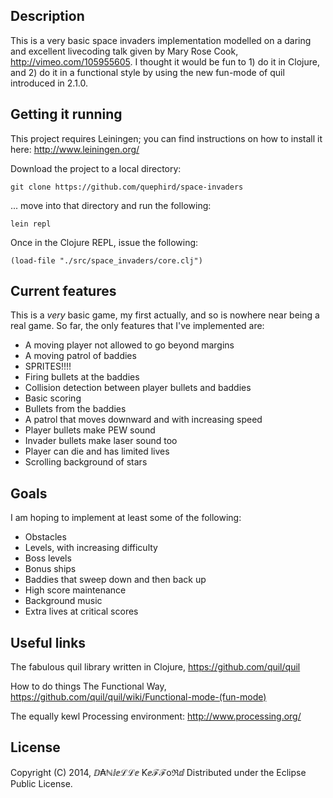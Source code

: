 ## Description

This is a very basic space invaders implementation modelled on a daring and  excellent livecoding talk given by Mary Rose Cook, http://vimeo.com/105955605. I thought it would be fun to 1) do it in Clojure, and 2) do it in a functional style by using the new fun-mode of quil introduced in 2.1.0.

## Getting it running

This project requires Leiningen; you can find instructions on how to install it here: http://www.leiningen.org/

Download the project to a local directory:

    git clone https://github.com/quephird/space-invaders

... move into that directory and run the following:

    lein repl

Once in the Clojure REPL, issue the following:

    (load-file "./src/space_invaders/core.clj")

## Current features

This is a _very_ basic game, my first actually, and so is nowhere near being a real game. So far, the only features that I've implemented are:

* A moving player not allowed to go beyond margins
* A moving patrol of baddies
* SPRITES!!!!
* Firing bullets at the baddies
* Collision detection between player bullets and baddies
* Basic scoring
* Bullets from the baddies
* A patrol that moves downward and with increasing speed
* Player bullets make PEW sound
* Invader bullets make laser sound too
* Player can die and has limited lives
* Scrolling background of stars

## Goals

I am hoping to implement at least some of the following:

* Obstacles
* Levels, with increasing difficulty
* Boss levels
* Bonus ships
* Baddies that sweep down and then back up
* High score maintenance
* Background music
* Extra lives at critical scores

## Useful links

The fabulous quil library written in Clojure, https://github.com/quil/quil 

How to do things The Functional Way, https://github.com/quil/quil/wiki/Functional-mode-(fun-mode)

The equally kewl Processing environment: http://www.processing.org/

## License

Copyright (C) 2014, ⅅ₳ℕⅈⅇℒℒⅇ Ƙⅇℱℱoℜⅆ Distributed under the Eclipse Public License.